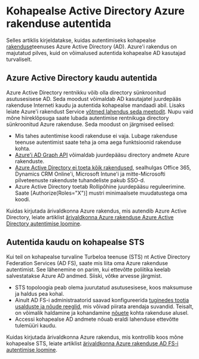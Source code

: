 <properties 
    pageTitle="Kohapealse Active Directory Azure rakenduse autentida | Microsoft Azure'i" 
    description="Siit saate teada, kohapealse Active Directory autentimiseks ärivaldkonna rakendused teenuses Azure rakenduse erinevate võimaluste kohta." 
    services="app-service" 
    documentationCenter="" 
    authors="cephalin" 
    manager="wpickett" 
    editor="jimbe"/>

<tags 
    ms.service="app-service" 
    ms.devlang="na" 
    ms.topic="article" 
    ms.tgt_pltfrm="na" 
    ms.workload="web" 
    ms.date="08/31/2016" 
    ms.author="cephalin"/>

# <a name="authenticate-with-on-premises-active-directory-in-your-azure-app"></a>Kohapealse Active Directory Azure rakenduse autentida #

Selles artiklis kirjeldatakse, kuidas autentimiseks kohapealse [rakenduse](../app-service/app-service-value-prop-what-is.md)teenuses Azure Active Directory (AD). Azure'i rakendus on majutatud pilves, kuid on võimalused autentida kohapealse AD kasutajad turvaliselt. 

## <a name="authenticate-through-azure-active-directory"></a>Azure Active Directory kaudu autentida
Azure Active Directory rentnikku võib olla directory sünkroonitud asutusesisese AD. Seda moodust võimaldab AD kasutajatel juurdepääs rakenduse Interneti kaudu ja autentida kohapealse mandaadi abil. Lisaks leiate Azure'i rakendust Service [võtmed lahendus seda meetodit](../app-service-mobile/app-service-mobile-how-to-configure-active-directory-authentication.md). Nupu vaid mõne hiireklõpsuga saate lubada autentimise rentnikuga directory sünkroonitud Azure rakenduse. Seda moodust on järgmised eelised:

-   Mis tahes autentimise koodi rakenduse ei vaja. Lubage rakenduse teenuse autentimist saate teha ja oma aega funktsioonid rakenduse kohta.
-   [Azure'i AD Graph API](http://msdn.microsoft.com/library/azure/hh974476.aspx) võimaldab juurdepääsu directory andmete Azure rakenduste.
-   [Azure Active Directory ei toeta kõik rakendused](/marketplace/active-directory/), sealhulgas Office 365, Dynamics CRM Online'i, Microsoft Intune'i ja mitte-Microsofti pilveteenuste rakenduste tuhandeliste pakub SSO-d. 
-   Azure Active Directory toetab Rollipõhine juurdepääsu reguleerimine. Saate [Authorize(Roles="X")] mustri minimaalsete muudatustega oma koodi.

Kuidas kirjutada ärivaldkonna Azure rakendus, mis autendib Azure Active Directory, leiate artiklist [ärivaldkonna Azure rakenduse Azure Active Directory autentimise loomine](web-sites-dotnet-lob-application-azure-ad.md).

## <a name="authenticate-through-an-on-premises-sts"></a>Autentida kaudu on kohapealse STS
Kui teil on kohapealse turvaline Turbeloa teenuse (STS) nt Active Directory Federation Services (AD FS), saate mis liita oma Azure rakenduse autentimist. See lähenemine on parim, kui ettevõtte poliitika keelab salvestatakse Azure AD andmed. Siiski, võtke arvesse järgmist.

-   STS topoloogia peab olema juurutatud asutusesisese, koos maksumuse ja haldus pea kohal.
-   Ainult AD FS-i administraatorid saavad konfigureerida [tuginedes tootja usalduste ja nõude reeglid](http://technet.microsoft.com/library/dd807108.aspx), mis võivad piirata arendaja suvandid. Teisalt, on võimalik haldamine ja kohandamine [nõuete](http://technet.microsoft.com/library/ee913571.aspx) kohta rakenduse alusel.
-   Accessi kohapealse AD andmete nõuab eraldi lahenduse ettevõtte tulemüüri kaudu.

Kuidas kirjutada ärivaldkonna Azure rakendus, mis kontrollib koos mõne kohapealse STS, leiate artiklist [ärivaldkonna Azure rakenduse AD FS-i autentimise loomine](web-sites-dotnet-lob-application-adfs.md).
 
